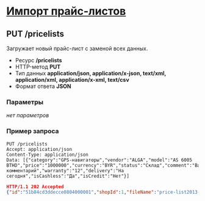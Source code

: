 # [Импорт прайс-листов](../Import.md)

## PUT /pricelists

Загружает новый прайс-лист с заменой всех данных.

- Ресурс **/pricelists**
- HTTP-метод **PUT**
- Тип данных **application/json, application/x-json, text/xml, application/xml, application/x-xml, text/csv**
- Формат ответа **JSON**

### Параметры

*нет параметров*

### Пример запроса

```
PUT /pricelists
Accept: application/json
Content-Type: application/json
Data: [{"category":"GPS-навигаторы","vendor":"ALGA","model":"AS 6005 BTHD","price":"1000000","currency":"BYR","status":"Склад","comment":"Ваш комментарий","warranty":"12","delivery":"На сегодня","isCashless":"Да","isCredit":"Нет"}]
```

```json
HTTP/1.1 202 Accepted
{"id":"51b84cd3ddecce0804000001","shopId":1,"fileName":"price-list2013-06-12.json","size":1036,"date":"2013-06-12 13:26:27","status":"STATUS_WAITING","contentType":"json","statusMessage":null}
```
